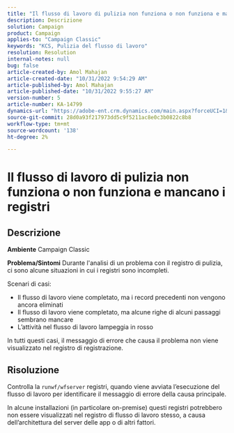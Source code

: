 ```yaml
---
title: "Il flusso di lavoro di pulizia non funziona o non funziona e mancano i registri"
description: Descrizione
solution: Campaign
product: Campaign
applies-to: "Campaign Classic"
keywords: "KCS, Pulizia del flusso di lavoro"
resolution: Resolution
internal-notes: null
bug: false
article-created-by: Amol Mahajan
article-created-date: "10/31/2022 9:54:29 AM"
article-published-by: Amol Mahajan
article-published-date: "10/31/2022 9:55:27 AM"
version-number: 5
article-number: KA-14799
dynamics-url: "https://adobe-ent.crm.dynamics.com/main.aspx?forceUCI=1&pagetype=entityrecord&etn=knowledgearticle&id=252b33fe-0159-ed11-9561-6045bd006079"
source-git-commit: 28d0a93f217973dd5c9f5211ac8e0c3b0822c8b8
workflow-type: tm+mt
source-wordcount: '138'
ht-degree: 2%

---
```


# Il flusso di lavoro di pulizia non funziona o non funziona e mancano i registri

## Descrizione

<b>Ambiente</b>
Campaign Classic


<b>Problema/Sintomi</b>
Durante l&#39;analisi di un problema con il registro di pulizia, ci sono alcune situazioni in cui i registri sono incompleti.

Scenari di casi:

- Il flusso di lavoro viene completato, ma i record precedenti non vengono ancora eliminati
- Il flusso di lavoro viene completato, ma alcune righe di alcuni passaggi sembrano mancare
- L’attività nel flusso di lavoro lampeggia in rosso


In tutti questi casi, il messaggio di errore che causa il problema non viene visualizzato nel registro di registrazione.


## Risoluzione


Controlla la `runwf/wfserver` registri, quando viene avviata l’esecuzione del flusso di lavoro per identificare il messaggio di errore della causa principale.

In alcune installazioni (in particolare on-premise) questi registri potrebbero non essere visualizzati nel registro di flusso di lavoro stesso, a causa dell’architettura del server delle app o di altri fattori.
